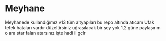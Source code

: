# Meyhane
Meyhanede kullandığımız v13 tüm altyapıları bu repo altında atıcam
Ufak tefek hataları vardır düzeltirsiniz uğraşılacak bir şey yok 1,2 güne paylaşırım o ara star falan atarsınız işte hadi ii gclr
